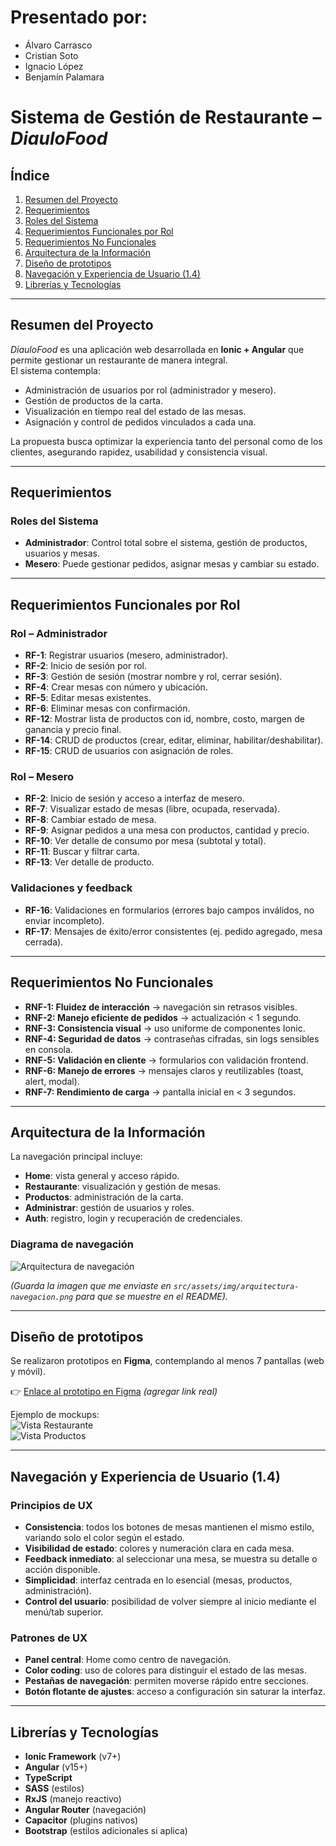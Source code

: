 # Presentado por:
- Álvaro Carrasco
- Cristian Soto
- Ignacio López
- Benjamín Palamara

# Sistema de Gestión de Restaurante – *DiauloFood*

## Índice
1. [Resumen del Proyecto](#resumen-del-proyecto)  
2. [Requerimientos](#requerimientos)  
3. [Roles del Sistema](#roles-del-sistema)  
4. [Requerimientos Funcionales por Rol](#requerimientos-funcionales-por-rol)  
5. [Requerimientos No Funcionales](#requerimientos-no-funcionales)  
6. [Arquitectura de la Información](#arquitectura-de-la-información)  
7. [Diseño de prototipos](#diseño-de-prototipos)  
8. [Navegación y Experiencia de Usuario (1.4)](#navegación-y-experiencia-de-usuario-14)  
9. [Librerías y Tecnologías](#librerías-y-tecnologías)  

---

## Resumen del Proyecto
*DiauloFood* es una aplicación web desarrollada en **Ionic + Angular** que permite gestionar un restaurante de manera integral.  
El sistema contempla:
- Administración de usuarios por rol (administrador y mesero).  
- Gestión de productos de la carta.  
- Visualización en tiempo real del estado de las mesas.  
- Asignación y control de pedidos vinculados a cada una.  

La propuesta busca optimizar la experiencia tanto del personal como de los clientes, asegurando rapidez, usabilidad y consistencia visual.

---

## Requerimientos

### Roles del Sistema
- **Administrador**: Control total sobre el sistema, gestión de productos, usuarios y mesas.  
- **Mesero**: Puede gestionar pedidos, asignar mesas y cambiar su estado.  

---

## Requerimientos Funcionales por Rol

### Rol – Administrador
- **RF-1**: Registrar usuarios (mesero, administrador).  
- **RF-2**: Inicio de sesión por rol.  
- **RF-3**: Gestión de sesión (mostrar nombre y rol, cerrar sesión).  
- **RF-4**: Crear mesas con número y ubicación.  
- **RF-5**: Editar mesas existentes.  
- **RF-6**: Eliminar mesas con confirmación.  
- **RF-12**: Mostrar lista de productos con id, nombre, costo, margen de ganancia y precio final.  
- **RF-14**: CRUD de productos (crear, editar, eliminar, habilitar/deshabilitar).  
- **RF-15**: CRUD de usuarios con asignación de roles.  

### Rol – Mesero
- **RF-2**: Inicio de sesión y acceso a interfaz de mesero.  
- **RF-7**: Visualizar estado de mesas (libre, ocupada, reservada).  
- **RF-8**: Cambiar estado de mesa.  
- **RF-9**: Asignar pedidos a una mesa con productos, cantidad y precio.  
- **RF-10**: Ver detalle de consumo por mesa (subtotal y total).  
- **RF-11**: Buscar y filtrar carta.  
- **RF-13**: Ver detalle de producto.  

### Validaciones y feedback
- **RF-16**: Validaciones en formularios (errores bajo campos inválidos, no enviar incompleto).  
- **RF-17**: Mensajes de éxito/error consistentes (ej. pedido agregado, mesa cerrada).  

---

## Requerimientos No Funcionales
- **RNF-1: Fluidez de interacción** → navegación sin retrasos visibles.  
- **RNF-2: Manejo eficiente de pedidos** → actualización < 1 segundo.  
- **RNF-3: Consistencia visual** → uso uniforme de componentes Ionic.  
- **RNF-4: Seguridad de datos** → contraseñas cifradas, sin logs sensibles en consola.  
- **RNF-5: Validación en cliente** → formularios con validación frontend.  
- **RNF-6: Manejo de errores** → mensajes claros y reutilizables (toast, alert, modal).  
- **RNF-7: Rendimiento de carga** → pantalla inicial en < 3 segundos.  

---

## Arquitectura de la Información
La navegación principal incluye:  
- **Home**: vista general y acceso rápido.  
- **Restaurante**: visualización y gestión de mesas.  
- **Productos**: administración de la carta.  
- **Administrar**: gestión de usuarios y roles.  
- **Auth**: registro, login y recuperación de credenciales.  

### Diagrama de navegación
![Arquitectura de navegación](src/assets/img/arquitectura-navegacion.png)

*(Guarda la imagen que me enviaste en `src/assets/img/arquitectura-navegacion.png` para que se muestre en el README).*

---

## Diseño de prototipos
Se realizaron prototipos en **Figma**, contemplando al menos 7 pantallas (web y móvil).  

👉 [Enlace al prototipo en Figma](#) *(agregar link real)*  

Ejemplo de mockups:  
![Vista Restaurante](src/assets/img/mockup-restaurante.png)  
![Vista Productos](src/assets/img/mockup-productos.png)  

---

## Navegación y Experiencia de Usuario (1.4)

### Principios de UX
- **Consistencia**: todos los botones de mesas mantienen el mismo estilo, variando solo el color según el estado.  
- **Visibilidad de estado**: colores y numeración clara en cada mesa.  
- **Feedback inmediato**: al seleccionar una mesa, se muestra su detalle o acción disponible.  
- **Simplicidad**: interfaz centrada en lo esencial (mesas, productos, administración).  
- **Control del usuario**: posibilidad de volver siempre al inicio mediante el menú/tab superior.  

### Patrones de UX
- **Panel central**: Home como centro de navegación.  
- **Color coding**: uso de colores para distinguir el estado de las mesas.  
- **Pestañas de navegación**: permiten moverse rápido entre secciones.  
- **Botón flotante de ajustes**: acceso a configuración sin saturar la interfaz.  

---

## Librerías y Tecnologías
- **Ionic Framework** (v7+)  
- **Angular** (v15+)  
- **TypeScript**  
- **SASS** (estilos)  
- **RxJS** (manejo reactivo)  
- **Angular Router** (navegación)  
- **Capacitor** (plugins nativos)  
- **Bootstrap** (estilos adicionales si aplica)  
